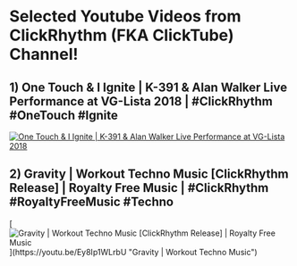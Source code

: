 # Selected Youtube Videos from ClickRhythm (FKA ClickTube) Channel! 
## 1) One Touch & I Ignite | K-391 & Alan Walker Live Performance at VG-Lista 2018 | #ClickRhythm #OneTouch #Ignite
[![One Touch & I Ignite | K-391 & Alan Walker Live Performance at VG-Lista 2018](https://github.com/ClickTube/ClickRhythm/blob/master/OneTouchAndIIgnite_ClickRhythm.jpg?raw=true)](https://www.youtube.com/watch?v=23oxCvVhvF4 "Worlds Got Talent Genius Kids in Math, Piano, Periodic Table | Full Video")

## 2) Gravity | Workout Techno Music [ClickRhythm Release] | Royalty Free Music | #ClickRhythm #RoyaltyFreeMusic #Techno
[![Gravity | Workout Techno Music [ClickRhythm Release] | Royalty Free Music]([https://github.com/ClickTube/ClickRhythm/blob/master/OneTouchAndIIgnite_ClickRhythm.jpg](https://github.com/ClickTube/ClickRhythm/blob/master/Gravity.jpg)?raw=true)](https://youtu.be/Ey8Ip1WLrbU "Gravity | Workout Techno Music")

